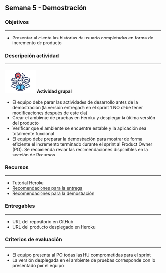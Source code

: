 
## Semana 5 - Demostración

### Objetivos

---
* Presentar al cliente las historias de usuario completadas en forma de incremento de producto


### Descripción actividad

---

#### ![](./../../assets/images/grupo.png) Actividad grupal

* El equipo debe parar las actividades de desarrollo antes de la demostración (la versión entregada en el sprint 1 NO debe tener modificaciones después de este día)
* Crear el ambiente de pruebas en Heroku y desplegar la última versión del producto
* Verificar que el ambiente se encuentre estable y la aplicación sea totalmente funcional
* El equipo debe preparar la demostración para mostrar de forma eficiente el incremento terminado durante el sprint al Product Owner (PO). Se recomienda reviar las recomendaciones disponibles en la sección de Recursos


### Recursos

---

* Tutorial Heroku
* [Recomendaciones para la entrega](https://avargas20.github.io/MISW-Procesos/semanas/semana5/s5_recomendaciones)
* [Recomendaciones para la demostración](https://avargas20.github.io/MISW-Procesos/semanas/semana5/s5_recomendaciones_demo)


### Entregables

---
* URL del repositorio en GitHub
* URL del producto desplegado en Heroku

### Criterios de evaluación

---
* El equipo presenta al PO todas las HU comprometidas para el sprint
* La versión desplegada en el ambiente de pruebas corresponde con lo presentado por el equipo


